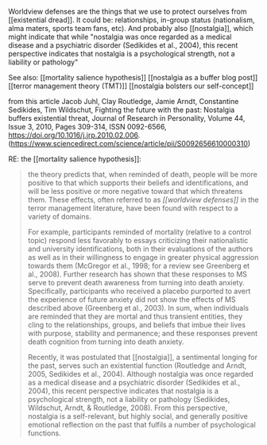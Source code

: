 Worldview defenses are the things that we use to protect ourselves from [[existential dread]]. It could be: relationships, in-group status (nationalism, alma maters, sports team fans, etc). And probably also [[nostalgia]], which might indicate that while "nostalgia was once regarded as a medical disease and a psychiatric disorder (Sedikides et al., 2004), this recent perspective indicates that nostalgia is a psychological strength, not a liability or pathology"

See also: [[mortality salience hypothesis]] [[nostalgia as a buffer blog post]] [[terror management theory (TMT)]] [[nostalgia bolsters our self-concept]]

from this article
Jacob Juhl, Clay Routledge, Jamie Arndt, Constantine Sedikides, Tim Wildschut, Fighting the future with the past: Nostalgia buffers existential threat, Journal of Research in Personality, Volume 44, Issue 3, 2010, Pages 309-314, ISSN 0092-6566,
https://doi.org/10.1016/j.jrp.2010.02.006.
(https://www.sciencedirect.com/science/article/pii/S0092656610000310)

RE: the [[mortality salience hypothesis]]:
> the theory predicts that, when reminded of death, people will be more positive to that which supports their beliefs and identifications, and will be less positive or more negative toward that which threatens them. These effects, often referred to as _[[worldview defenses]]_ in the terror management literature, have been found with respect to a variety of domains.
> 
> For example, participants reminded of mortality (relative to a control topic) respond less favorably to essays criticizing their nationalistic and university identifications, both in their evaluations of the authors as well as in their willingness to engage in greater physical aggression towards them (McGregor et al., 1998; for a review see Greenberg et al., 2008). Further research has shown that these responses to MS serve to prevent death awareness from turning into death anxiety. Specifically, participants who received a placebo purported to avert the experience of future anxiety did not show the effects of MS described above (Greenberg et al., 2003). In sum, when individuals are reminded that they are mortal and thus transient entities, they cling to the relationships, groups, and beliefs that imbue their lives with purpose, stability and permanence; and these responses prevent death cognition from turning into death anxiety.
>
> Recently, it was postulated that [[nostalgia]], a sentimental longing for the past, serves such an existential function (Routledge and Arndt, 2005, Sedikides et al., 2004). Although nostalgia was once regarded as a medical disease and a psychiatric disorder (Sedikides et al., 2004), this recent perspective indicates that nostalgia is a psychological strength, not a liability or pathology (Sedikides, Wildschut, Arndt, & Routledge, 2008). From this perspective, nostalgia is a self-relevant, but highly social, and generally positive emotional reflection on the past that fulfils a number of psychological functions.